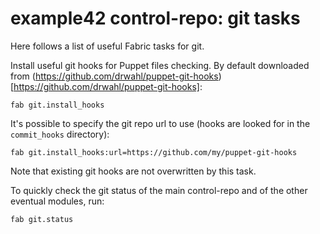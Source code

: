 # example42 control-repo: git tasks

Here follows a list of useful Fabric tasks for git.

Install useful git hooks for Puppet files checking. By default downloaded from (https://github.com/drwahl/puppet-git-hooks)[https://github.com/drwahl/puppet-git-hooks]:

    fab git.install_hooks

It's possible to specify the git repo url to use (hooks are looked for in the ```commit_hooks``` directory):

    fab git.install_hooks:url=https://github.com/my/puppet-git-hooks

Note that existing git hooks are not overwritten by this task.

To quickly check the git status of the main control-repo and of the other eventual modules, run:

    fab git.status


